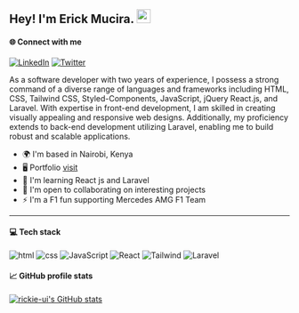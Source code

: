 
## Hey! I'm Erick Mucira. <img src="https://media.giphy.com/media/hvRJCLFzcasrR4ia7z/giphy.gif" width="25px">

#### 🌐 Connect with me

[![LinkedIn](https://img.shields.io/badge/LinkedIn-%230077B5.svg?logo=linkedin&logoColor=white)](https://linkedin.com/in/muciraerick)
[![Twitter](https://img.shields.io/badge/Twitter-%231DA1F2.svg?logo=Twitter&logoColor=white)](https://twitter.com/rickie_ui)
  
As a software developer with two years of experience, I possess a strong command of a diverse range of languages and frameworks including HTML, CSS, Tailwind CSS, Styled-Components, JavaScript, jQuery React.js, and Laravel. With expertise in front-end development, I am skilled in creating visually appealing and responsive web designs. Additionally, my proficiency extends to back-end development utilizing Laravel, enabling me to build robust and scalable applications.

* 🌍  I'm based in Nairobi, Kenya
* 🖥️  Portfolio [visit](https://muciraerick.netlify.app)
* 🧠  I'm learning React js and Laravel
* 🤝  I'm open to collaborating on interesting projects
* ⚡  I'm a F1 fun supporting Mercedes AMG F1 Team
---

#### 💻 Tech stack

![html](https://img.shields.io/badge/html-E44F3B?style=for-the-badge&logo=html5&logoColor=E9E9E9)
![css](https://img.shields.io/badge/CSS-1572B6?style=for-the-badge&logo=css3&logoColor=E9E9E9)
![JavaScript](https://img.shields.io/badge/JavaScript-F0DB57?style=for-the-badge&logo=javascript&logoColor=white)
![React](https://img.shields.io/badge/react-%2320232a.svg?style=for-the-badge&logo=react&logoColor=%62D9F7)
![Tailwind](https://img.shields.io/badge/tailwindcss-15304B.svg?style=for-the-badge&logo=tailwindcss&logoColor=%2361DAFB)
![Laravel](https://img.shields.io/badge/Laravel-181824?style=for-the-badge&logo=laravel&logoColor=FD4441)


#### :chart_with_upwards_trend: GitHub profile stats

<a href="http://www.github.com/rickie-ui"><img src="https://github-readme-stats.vercel.app/api?username=rickie-ui&show_icons=true&hide=&count_private=true&title_color=0891b2&text_color=ffffff&icon_color=0891b2&bg_color=22272e&hide_border=true&show_icons=true" alt="rickie-ui's GitHub stats" /></a>



  
